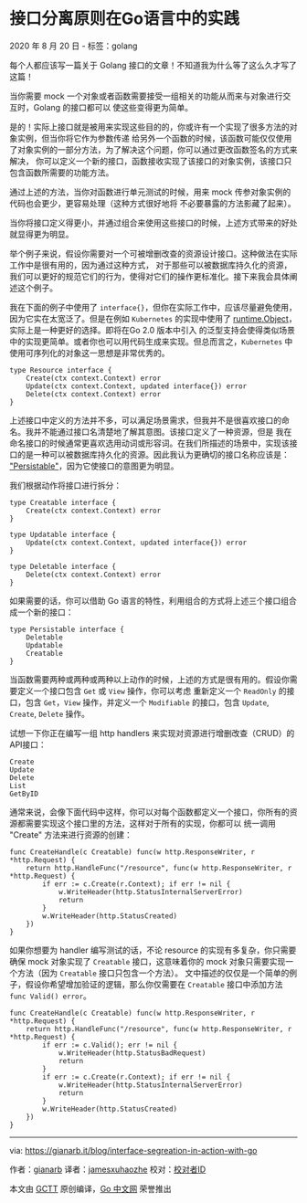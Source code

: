 # 接口分离原则在Go语言中的实践

2020 年 8 月 20 日 - 标签：golang

每个人都应该写一篇关于 Golang 接口的文章！不知道我为什么等了这么久才写了这篇！

当你需要 mock 一个对象或者函数需要接受一组相关的功能从而来与对象进行交互时，Golang 的接口都可以
使这些变得更为简单。

是的！实际上接口就是被用来实现这些目的的，你或许有一个实现了很多方法的对象实例，但当你将它作为参数传递
给另外一个函数的时候，该函数可能仅仅使用了对象实例的一部分方法，为了解决这个问题，你可以通过更改函数签名的方式来解决，
你可以定义一个新的接口，函数接收实现了该接口的对象实例，该接口只包含函数所需要的功能方法。

通过上述的方法，当你对函数进行单元测试的时候，用来 mock 传参对象实例的代码也会更少，更容易处理（这种方式很好地将
不必要暴露的方法影藏了起来）。

当你将接口定义得更小，并通过组合来使用这些接口的时候，上述方式带来的好处就显得更为明显。

举个例子来说，假设你需要对一个可被增删改查的资源设计接口。这种做法在实际工作中是很有用的，因为通过这种方式，
对于那些可以被数据库持久化的资源，我们可以更好的规范它们的行为，使得对它们的操作更标准化。接下来我会具体阐述这个例子。

我在下面的例子中使用了 `interface{}`，但你在实际工作中，应该尽量避免使用，因为它实在太宽泛了。但是在例如 `Kubernetes` 的实现中使用了
[runtime.Object](https://godoc.org/k8s.io/apimachinery/pkg/runtime)，实际上是一种更好的选择。即将在Go 2.0 版本中引入
的泛型支持会使得类似场景中的实现更简单。或者你也可以用代码生成来实现。但总而言之，`Kubernetes` 中使用可序列化的对象这一思想是非常优秀的。

```golang
type Resource interface {
    Create(ctx context.Context) error
    Update(ctx context.Context, updated interface{}) error
    Delete(ctx context.Context) error
}
```

上述接口中定义的方法并不多，可以满足场景需求，但我并不是很喜欢接口的命名。我并不能通过接口名清楚地了解其意图。该接口定义了一种资源，但是
我在命名接口的时候通常更喜欢选用动词或形容词。在我们所描述的场景中，实现该接口的是一种可以被数据库持久化的资源。因此我认为更确切的接口名称应该是：
["Persistable"](https://en.wiktionary.org/wiki/persistable)，因为它使接口的意图更为明显。

我们根据动作将接口进行拆分：

```golang
type Creatable interface {
    Create(ctx context.Context) error
}

type Updatable interface {
    Update(ctx context.Context, updated interface{}) error
}

type Deletable interface {
    Delete(ctx context.Context) error
}
```

如果需要的话，你可以借助 Go 语言的特性，利用组合的方式将上述三个接口组合成一个新的接口：

```golang
type Persistable interface {
    Deletable
    Updatable
    Creatable
}
```

当函数需要两种或两种或两种以上动作的时候，上述的方式是很有用的。假设你需要定义一个接口包含 `Get` 或 `View` 操作，你可以考虑
重新定义一个 `ReadOnly` 的接口，包含 `Get`，`View` 操作，并定义一个 `Modifiable` 的接口，包含 `Update`, `Create`, `Delete` 操作。

试想一下你正在编写一组 http handlers 来实现对资源进行增删改查（CRUD）的API接口：

```golang
Create
Update
Delete
List
GetByID
```

通常来说，会像下面代码中这样，你可以对每个函数都定义一个接口，你所有的资源都需要实现这个接口里的方法，这样对于所有的实现，你都可以
统一调用 "Create" 方法来进行资源的创建：

```golang
func CreateHandle(c Creatable) func(w http.ResponseWriter, r *http.Request) {
    return http.HandleFunc("/resource", func(w http.ResponseWriter, r *http.Request) {
        if err := c.Create(r.Context); if err != nil {
            w.WriteHeader(http.StatusInternalServerError)
            return
        }
        w.WriteHeader(http.StatusCreated)
    })
}
```

如果你想要为 handler 编写测试的话，不论 resource 的实现有多复杂，你只需要确保 mock 对象实现了 `Creatable` 接口，这意味着你的 mock
对象只需要实现一个方法（因为 `Creatable` 接口只包含一个方法）。 文中描述的仅仅是一个简单的例子，假设你希望增加验证的逻辑，那么你仅需要在
`Creatable` 接口中添加方法 `func Valid() error`。

```golang
func CreateHandle(c Creatable) func(w http.ResponseWriter, r *http.Request) {
    return http.HandleFunc("/resource", func(w http.ResponseWriter, r *http.Request) {
        if err := c.Valid(); err != nil {
            w.WriteHeader(http.StatusBadRequest)
            return
        }
        if err := c.Create(r.Context); if err != nil {
            w.WriteHeader(http.StatusInternalServerError)
            return
        }
        w.WriteHeader(http.StatusCreated)
    })
}
```
---
via: https://gianarb.it/blog/interface-segreation-in-action-with-go

作者：[gianarb](https://twitter.com/gianarb)
译者：[jamesxuhaozhe](https://github.com/jamesxuhaozhe)
校对：[校对者ID](https://github.com/校对者ID)

本文由 [GCTT](https://github.com/studygolang/GCTT) 原创编译，[Go 中文网](https://studygolang.com/) 荣誉推出
